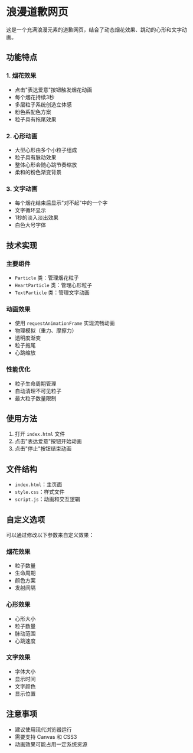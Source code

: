 # 浪漫道歉网页

这是一个充满浪漫元素的道歉网页，结合了动态烟花效果、跳动的心形和文字动画。

## 功能特点

### 1. 烟花效果
- 点击"表达爱意"按钮触发烟花动画
- 每个烟花持续3秒
- 多层粒子系统创造立体感
- 粉色系配色方案
- 粒子具有拖尾效果

### 2. 心形动画
- 大型心形由多个小粒子组成
- 粒子具有脉动效果
- 整体心形会随心跳节奏缩放
- 柔和的粉色渐变背景

### 3. 文字动画
- 每个烟花结束后显示"对不起"中的一个字
- 文字循环显示
- 1秒的淡入淡出效果
- 白色大号字体

## 技术实现

### 主要组件
- `Particle` 类：管理烟花粒子
- `HeartParticle` 类：管理心形粒子
- `TextParticle` 类：管理文字动画

### 动画效果
- 使用 `requestAnimationFrame` 实现流畅动画
- 物理模拟（重力、摩擦力）
- 透明度渐变
- 粒子拖尾
- 心跳缩放

### 性能优化
- 粒子生命周期管理
- 自动清理不可见粒子
- 最大粒子数量限制

## 使用方法

1. 打开 `index.html` 文件
2. 点击"表达爱意"按钮开始动画
3. 点击"停止"按钮结束动画

## 文件结构

- `index.html`：主页面
- `style.css`：样式文件
- `script.js`：动画和交互逻辑

## 自定义选项

可以通过修改以下参数来自定义效果：

### 烟花效果
- 粒子数量
- 生命周期
- 颜色方案
- 发射间隔

### 心形效果
- 心形大小
- 粒子数量
- 脉动范围
- 心跳速度

### 文字效果
- 字体大小
- 显示时间
- 文字颜色
- 显示位置

## 注意事项

- 建议使用现代浏览器运行
- 需要支持 Canvas 和 CSS3
- 动画效果可能占用一定系统资源 
